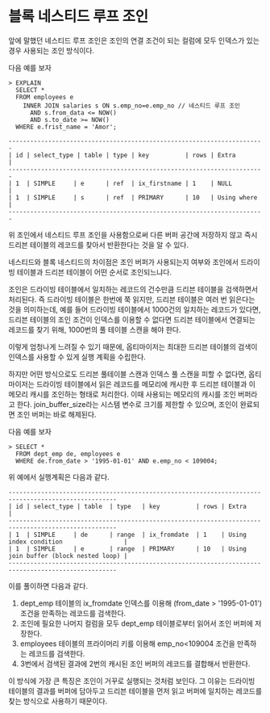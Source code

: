 # 블록 네스티드 루프 조인

앞에 말했던 네스티드 루프 조인은 조인의 연결 조건이 되는 컬럼에 모두 인덱스가 있는 경우 사용되는 조인 방식이다.

다음 예를 보자

```mysql
> EXPLAIN
  SELECT *
  FROM employees e
    INNER JOIN salaries s ON s.emp_no=e.emp_no // 네스티드 루프 조인
      AND s.from_data <= NOW()
      AND s.to_date >= NOW()
  WHERE e.frist_name = 'Amor';
  
-----------------------------------------------------------------------
| id | select_type | table | type | key          | rows | Extra       |
-----------------------------------------------------------------------
| 1  | SIMPLE     | e      | ref  | ix_firstname | 1    | NULL        |     
| 1  | SIMPLE     | s      | ref  | PRIMARY      | 10   | Using where |
-----------------------------------------------------------------------
```

위 조인에서 네스티드 루프 조인을 사용함으로써 다른 버퍼 공간에 저장하지 않고 즉시 드리븐 테이블의 레코드를 찾아서 반환한다는 것을 알 수 있다.

네스티드와 블록 네스티드의 차이점은 조인 버퍼가 사용되는지 여부와 조인에서 드라이빙 테이블과 드리븐 테이블이 어떤 순서로 조인되느냐다.

조인은 드라이빙 테이블에서 일치하는 레코드의 건수만큼 드리븐 테이블을 검색하면서 처리된다. 즉 드라이빙 테이블은 한번에 쭉 읽지만, 드리븐 테이블은 여러 번 읽은다는 것을 의미하는데, 예를 들어 드라이빙 테이블에서 1000건의 일치하는 레코드가 있다면, 드리븐 테이블의 조인 조건이 인덱스를 이용할 수 없다면 드리븐 테이블에서 연결되는 레코드를 찾기 위해, 1000번의 풀 테이블 스캔을 해야 한다. 

이렇게 엄청나게 느려질 수 있기 때문에, 옵티마이저는 최대한 드리븐 테이블의 검색이 인덱스를 사용할 수 있게 실행 계획을 수립한다.

하지만 어떤 방식으로도 드리븐 풀테이블 스캔과 인덱스 풀 스캔을 피할 수 없다면, 옵티마이저는 드라이빙 테이블에서 읽은 레코드를 메모리에 캐시한 후 드리븐 테이블과 이 메모리 캐시를 조인하는 형태로 처리한다. 이때 사용되는 메모리의 캐시를 조인 버퍼라고 한다. join_buffer_size라는 시스템 변수로 크기를 제한할 수 있으며, 조인이 완료되면 조인 버퍼는 바로 해제된다.

다음 예를 보자

```mysql
> SELECT *
  FROM dept_emp de, employees e
  WHERE de.from_date > '1995-01-01' AND e.emp_no < 109004;
```

위 예에서 실행계획은 다음과 같다.

```mysql
----------------------------------------------------------------------------------------------------
| id | select_type | table  | type   | key          | rows | Extra                                 |
----------------------------------------------------------------------------------------------------
| 1  | SIMPLE     | de      | range  | ix_fromdate  | 1    | Using index condition                 |     
| 1  | SIMPLE     | e       | range  | PRIMARY      | 10   | Using join buffer (block nested loop) |
----------------------------------------------------------------------------------------------------
```

이를 풀이하면 다음과 같다.

1. dept_emp 테이블의 ix_fromdate 인덱스를 이용해 (from_date > '1995-01-01') 조건을 만족하는 레코드를 검색한다.
2. 조인에 필요한 나머지 컬럼을 모두 dept_emp 테이블로부터 읽어서 조인 버퍼에 저장한다.
3. employees 테이블의 프라이머리 키를 이용해 emp_no<109004 조건을 만족하는 레코드를 검색한다.
4. 3번에서 검색된 결과에 2번의 캐시된 조인 버퍼의 레코드를 결합해서 반환한다.

이 방식에 가장 큰 특징은 조인이 거꾸로 실행되는 것처럼 보인다. 그 이유는 드라이빙 테이블의 결과를 버퍼에 담아두고 드리븐 테이블을 먼저 읽고 버퍼에 일치하는 레코드를 찾는 방식으로 사용하기 때문이다. 